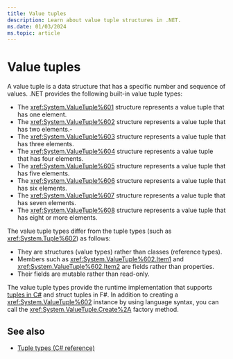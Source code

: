 ```yaml
---
title: Value tuples
description: Learn about value tuple structures in .NET.
ms.date: 01/03/2024
ms.topic: article
---
```

# Value tuples

A value tuple is a data structure that has a specific number and sequence of values. .NET provides the following built-in value tuple types:

- The <xref:System.ValueTuple%601> structure represents a value tuple that has one element.
- The <xref:System.ValueTuple%602> structure represents a value tuple that has two elements.-
- The <xref:System.ValueTuple%603> structure represents a value tuple that has three elements.
- The <xref:System.ValueTuple%604> structure represents a value tuple that has four elements.
- The <xref:System.ValueTuple%605> structure represents a value tuple that has five elements.
- The <xref:System.ValueTuple%606> structure represents a value tuple that has six elements.
- The <xref:System.ValueTuple%607> structure represents a value tuple that has seven elements.
- The <xref:System.ValueTuple%608> structure represents a value tuple that has eight or more elements.

The value tuple types differ from the tuple types (such as <xref:System.Tuple%602>) as follows:

- They are structures (value types) rather than classes (reference types).
- Members such as <xref:System.ValueTuple%602.Item1> and   <xref:System.ValueTuple%602.Item2> are fields rather than properties.
- Their fields are mutable rather than read-only.

The value tuple types provide the runtime implementation that supports [tuples in C#](../csharp/language-reference/builtin-types/value-tuples.md) and struct tuples in F#. In addition to creating a <xref:System.ValueTuple%602> instance by using language syntax, you can call the <xref:System.ValueTuple.Create%2A> factory method.

## See also

- [Tuple types (C# reference)](../csharp/language-reference/builtin-types/value-tuples.md)
